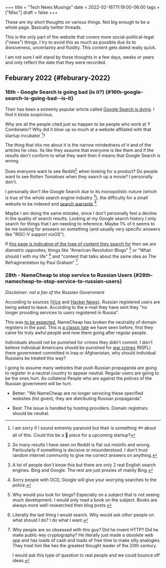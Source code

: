 +++
title = "Tech News Musings"
date = 2022-02-16T11:19:00-06:00
tags = ["Misc"]
draft = false
+++

These are my short thoughts on various things. Not big enough to be a whole page. Basically twitter threads.

This is the only part of the website that covers more social-political-legal ("news") things. I try to avoid this as much as possible due its to divisiveness, uncertainty and fluidity. This content gets dated really quick.

I am not sure I will stand by these thoughts in a few days, weeks or years and only reflect the date that they were recorded.


## Feburary 2022 {#feburary-2022}


### 16th - Google Search is going bad (is it?) {#16th-google-search-is-going-bad--is-it}

Their has been a extremly popular article called [Google Search is dying](https://dkb.io/post/google-search-is-dying). I find it kinda suspicious.

Why are all the people cited just so happen to be people who work at Y Combinator? Why did it blow up so much at a website affilated with that startup incubator&nbsp;[^fn:1]?

The thing that irks me about it is the narrow mindedness of it and of the articles he cites. Its like they assume that everyone is like them and if the results don't conform to what they want then it means that Google Search is wrong.

Does everyone want to see Reddit[^fn:2] when looking for a product? Do people want to see Rotten Tomatoes when they search up a movie? I personally don't.

I personally don't like Google Search due to its monopolistic nuture (which is true of the whole search engine industry&nbsp;[^fn:3]), the difficulty for a small website to be indexed and [search warrants](https://irreal.org/blog/?p=9982)&nbsp;[^fn:4].

Maybe I am doing the same mistake, since I don't personally feel a decline in the quality of search results. Looking at my Google search history I only search for things that I am needing to reference. Maybe 1% of it seems to be me looking for answers on something (and usually very specific answers like "RISC-V support nixOS").

If [this page is indicative of the type of content they search for](https://dkb.io/post/organize-the-world-information) then we are diametric opposites, things like "American Revolution Blogs"&nbsp;[^fn:5] or "What should I with my life"&nbsp;[^fn:6] and "content that talks about the same idea as The Refragmentation by Paul Graham”&nbsp;[^fn:7].


### 28th - NameCheap to stop service to Russian Users {#28th-namecheap-to-stop-service-to-russian-users}

_Disclaimer: not a fan of the Russian Government_

According to sources ([Vice](https://www.vice.com/en/article/4awb8w/namecheap-tells-russian-customers-to-find-another-registrar-due-to-russias-war-crimes) and [Hacker News](https://news.ycombinator.com/item?id=30504812)), Russian registered users are being asked to leave. According to the e-mail they have sent they "no longer providing services to users registered in Russia".

This was [to be expected](https://www.devever.net/~hl/namecheap-goodbye), NameCheap has broken the neutrality of domain registers in the past. This is [a classic tale](https://en.wikipedia.org/wiki/First_they_came_...) we have seen before, first they came for truly awful people and now there going after regular people.

Individuals should not be punished for crimes they didn't commit. I don't believe individual Americans should be punished for [war crimes](https://en.wikipedia.org/wiki/Abu_Ghraib_torture_and_prisoner_abuse) (NSFL) there government committed in Iraq or Afghanistan, why should individual Russians be treated this way?

I going to assume many websites that push Russian propaganda are going to register in a neutral country to appear neutral. Regular users are going to be the ones hurt. As collateral People who are against the polices of the Russian government will be hurt.

-   Better: "We NameCheap are no longer servicing these specified websites (list given), they are distributing Russian propaganda".

-   Best: The issue is handled by hosting providers. Domain registrars should be neutral.

[^fn:1]: I am sorry if I sound extremly paranoid but their is something 🐟 about all of this. Could this be a 🐡 piece for a upcoming startup?
[^fn:2]: So many results I have seen on Reddit is flat out misinfo and wrong. Particularly if something is decisive or misunderstood. I don't trust random internet community to give me correct answers on anything.
[^fn:3]: A lot of people don't know this but there are only 2 real English search engines. Bing and Google. The rest are just proxies of mainly Bing.
[^fn:4]: Sorry people with OCD, Google will give your worrying searches to the police.
[^fn:5]: Why would you look for blogs? Especially on a subject that is not seeing much development. I would only read a book on the subject. Books are always more well-researched then blog posts.
[^fn:6]: Literally the last thing I would search. Why would ask _other_ people on what should _I_ do? I do what I want.
[^fn:7]: Why people are so obsessed with this guy? Did he invent HTTP? Did he make public-key cryptography? He literally just made a obsolete web app and has loads of cash and loads of free time to make silly analogies. They treat him like hes the greatest thought leader of the 20th century.

    I would ask this type of question to real people and we could bounce off ideas.
